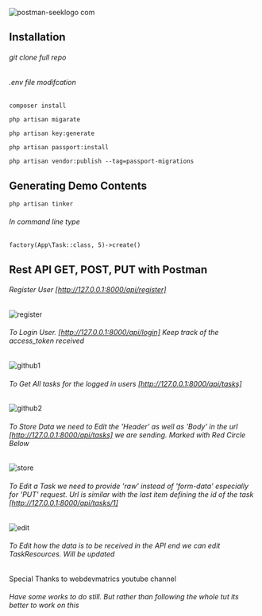 ![postman-seeklogo com](https://user-images.githubusercontent.com/25128254/65383480-f8493d80-dd37-11e9-9a40-4ca0063cd565.jpg)

## Installation

###### git clone full repo 
###### .env file modifcation

```
composer install
```

```
php artisan migarate
```

```
php artisan key:generate
```

```
php artisan passport:install 
```

```
php artisan vendor:publish --tag=passport-migrations
```

## Generating Demo Contents

```
php artisan tinker
```
###### In command line type  

```
factory(App\Task::class, 5)->create()
```
## Rest API GET, POST, PUT with Postman

###### Register User [http://127.0.0.1:8000/api/register]

![register](https://user-images.githubusercontent.com/25128254/65382814-583ae680-dd2e-11e9-9575-e05f75a3f198.png)

###### To Login User. [http://127.0.0.1:8000/api/login] Keep track of the access_token received

![github1](https://user-images.githubusercontent.com/25128254/65382751-62a8b080-dd2d-11e9-9ae8-7ee1a9e8a65a.png)

###### To Get All tasks for the logged in users [http://127.0.0.1:8000/api/tasks]

![github2](https://user-images.githubusercontent.com/25128254/65382778-c4691a80-dd2d-11e9-815b-51034fd7e58a.png)

###### To Store Data we need to Edit the 'Header' as well as 'Body' in the url [http://127.0.0.1:8000/api/tasks] we are sending. Marked with Red Circle Below 

![store](https://user-images.githubusercontent.com/25128254/65383304-5e809100-dd35-11e9-812c-cacddcc4416a.png)

###### To Edit a Task we need to provide 'raw' instead of 'form-data' especially for 'PUT' request. Url is similar with the last item defining the id of the task [http://127.0.0.1:8000/api/tasks/1]

![edit](https://user-images.githubusercontent.com/25128254/65383595-7a863180-dd39-11e9-97da-afc65e53cdc7.png)


###### To Edit how the data is to be received in the API end we can edit TaskResources. Will be updated



Special Thanks to webdevmatrics youtube channel





###### Have some works to do still. But rather than following the whole tut its better to work on this <br/>

